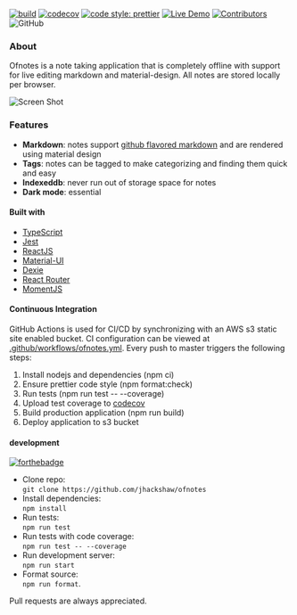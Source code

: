 [![build](https://github.com/jhackshaw/ofnotes/workflows/ofnotes/badge.svg)](https://github.com/jhackshaw/ofnotes/actions)
[![codecov](https://codecov.io/gh/jhackshaw/ofnotes/branch/master/graph/badge.svg)](https://codecov.io/gh/jhackshaw/ofnotes)
[![code style: prettier](https://img.shields.io/badge/code_style-prettier-ff69b4.svg)](https://github.com/prettier/prettier)
[![Live Demo](https://img.shields.io/badge/demo-online-green.svg)](https://www.ofnote.site)
[![Contributors](https://img.shields.io/github/contributors/jhackshaw/ofnotes)](https://github.com/jhackshaw/ofnotes/graphs/contributors)
![GitHub](https://img.shields.io/github/license/jhackshaw/ofnotes)

### About

Ofnotes is a note taking application that is completely offline with support for live editing markdown and material-design. All notes are stored locally per browser.

![Screen Shot](https://ofnote.site/preview.png)

### Features

- **Markdown**: notes support [github flavored markdown](https://github.github.com/gfm/) and are rendered using material design
- **Tags**: notes can be tagged to make categorizing and finding them quick and easy
- **Indexeddb**: never run out of storage space for notes
- **Dark mode**: essential

#### Built with

- [TypeScript](https://www.typescriptlang.org/)
- [Jest](https://jestjs.io/)
- [ReactJS](https://reactjs.org/)
- [Material-UI](https://material-ui.com/)
- [Dexie](https://dexie.org/)
- [React Router](https://reacttraining.com/react-router/)
- [MomentJS](https://momentjs.com/)

#### Continuous Integration

GitHub Actions is used for CI/CD by synchronizing with an AWS s3 static site enabled bucket. CI configuration can be viewed at [.github/workflows/ofnotes.yml](https://github.com/jhackshaw/ofnotes/blob/master/.github/workflows/ofnotes.yml). Every push to master triggers the following steps:

1. Install nodejs and dependencies (npm ci)
2. Ensure prettier code style (npm format:check)
3. Run tests (npm run test -- --coverage)
4. Upload test coverage to [codecov](https://codecov.io/gh/jhackshaw/ofnotes)
5. Build production application (npm run build)
6. Deploy application to s3 bucket

#### development

[![forthebadge](https://forthebadge.com/images/badges/check-it-out.svg)](https://www.ofnote.site)

- Clone repo:  
  `git clone https://github.com/jhackshaw/ofnotes`
- Install dependencies:  
  `npm install`
- Run tests:  
  `npm run test`
- Run tests with code coverage:  
  `npm run test -- --coverage`
- Run development server:  
  `npm run start`
- Format source:  
  `npm run format`.

Pull requests are always appreciated.
